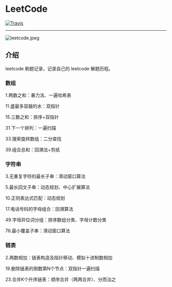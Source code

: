 # LeetCode
[![Travis](https://img.shields.io/badge/language-C%23-green.svg)]()

---
![leetcode.jpeg](https://tva1.sinaimg.cn/large/007S8ZIlly1ghluelm27rj30dw0780sm.jpg)

## 介绍

leetcode 刷题记录，记录自己的 leetcode 解题历程。

### 数组
1.两数之和：暴力法、一遍哈希表

11.盛最多容器的水：双指针

15.三数之和：排序+双指针

31.下一个排列：一遍扫描

33.搜索旋转数组：二分查找

39.组合总和：回溯法+剪纸

### 字符串
3.无重复字符的最长子串：滑动窗口算法

5.最长回文子串：动态规划、中心扩展算法

10.正则表达式匹配：动态规划

17.电话号码的字母组合：回溯算法

49.字母异位词分组：排序数组分类、字母计数分类

76.最小覆盖子串：滑动窗口算法

### 链表

2.两数相加：链表构造及指针移动、模拟十进制数相加

19.删除链表的倒数第N个节点：双指针一遍扫描

23.合并K个升序链表：顺序合并（两两合并）、分而治之